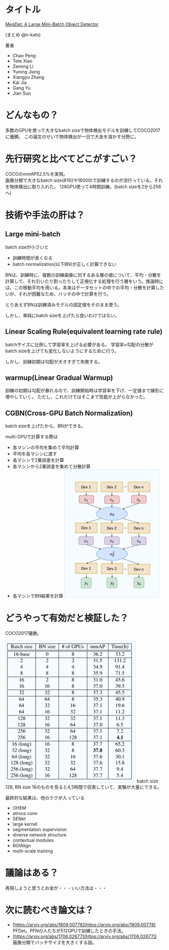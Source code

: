 # タイトル
[MegDet: A Large Mini-Batch Object Detector](https://arxiv.org/abs/1711.07240)

(まとめ @n-kats)

著者
* Chao Peng
* Tete Xiao
* Zeming Li
* Yuning Jiang
* Xiangyu Zhang
* Kai Jia
* Gang Yu
* Jian Sun


# どんなもの？
多数のGPUを使って大きなbatch sizeで物体検出モデルを訓練してCOCO2017に優勝。
この論文のせいで物体検出が一日で大金を溶かす分野に。

# 先行研究と比べてどこがすごい？
COCOのmmAP52.5%を実現。  
画像分類で大きなbatch size(8192や16000)で訓練するのが流行っている。それを物体検出に取り入れた。
128GPU使って4時間訓練。(batch sizeを2から256へ)

# 技術や手法の肝は？
## Large mini-batch 
batch sizeが小さいと
* 訓練時間が長くなる
* batch normalization(以下BN)が正しく計算できない

BNは、訓練時に、複数の訓練画像に対するある層の値について、平均・分散を計算して、それ引いたり割ったりして正規化する処理を行う層をいう。推論時には、この移動平均を用いる。本来はデータセットの中での平均・分散を計算したいが、それが困難なため、バッチの中で計算を行う。

とりあえずBNは訓練済みモデルの固定値をそのまま使う。

しかし、単純にbatch sizeを上げたら良いわけではない。

## Linear Scaling Rule(equivalent learning rate rule)
batchサイズに比例して学習率を上げる必要がある。
学習率×勾配の分散がbatch sizeを上げても変化しないようにするために行う。

しかし、訓練初期は勾配が大きすぎて失敗する。

## warmup(Linear Gradual Warmup)
訓練の初期は勾配が暴れるので、訓練開始時は学習率を下げ、一定値まで線形に増やしていく。
ただし、これだけではそこまで性能が上がらなかった。

## CGBN(Cross-GPU Batch Normalization)
batch sizeを上げたから、BNができる。

multi-GPUで計算する際は
* 各マシンの平均を集めて平均計算
* 平均を各マシンに渡す
* 各マシンで2乗誤差を計算
* 各マシンから2乗誤差を集めて分散計算
* 各マシンでBN結果を計算
![](megdet_1711.07240/CGBN.png)


# どうやって有効だと検証した？
COCO2017優勝。

![](megdet_1711.07240/compare.png)
batch size 128, BN size 16のものを見ると4,5時間で収束していて、実験が大量にできる。

最終的な結果は、他のテクが入っている
* OHEM
* atrous conv
* SENet
* large kernel
* segmentation supervision
* diverse network structure
* contextual modules
* ROIAlign
* multi-scale training

# 議論はある？
再現しようと思うとお金が・・・いい方法は・・・

# 次に読むべき論文は？
* [https://arxiv.org/abs/1809.00778](https://arxiv.org/abs/1809.00778)  
  PFDet。PFNの人たちが512GPUで訓練したときの手法。
* [https://arxiv.org/abs/1706.02677](https://arxiv.org/abs/1706.02677])  
  画像分類でバッチサイズを大きくする話。
